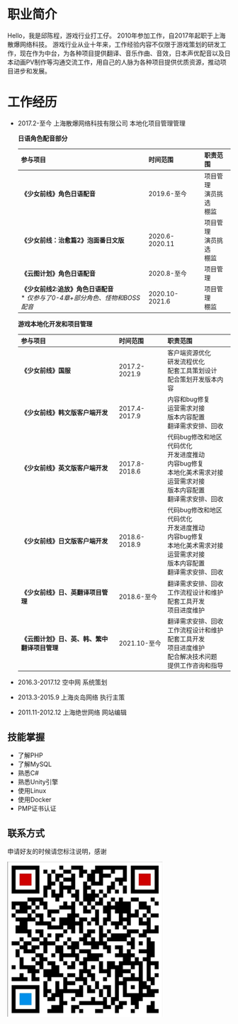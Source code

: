 # 职业简介
Hello，我是邱陈程，游戏行业打工仔。
2010年参加工作，自2017年起职于上海散爆网络科技。
游戏行业从业十年来，工作经验内容不仅限于游戏策划的研发工作，现在作为中台，为各种项目提供翻译、音乐作曲、音效，日本声优配音以及日本动画PV制作等沟通交流工作，用自己的人脉为各种项目提供优质资源，推动项目进步和发展。

# 工作经历
- 2017.2-至今	上海散爆网络科技有限公司	本地化项目管理管理

  **日语角色配音部分**

  | 参与项目                                                     | 时间范围       | 职责范围                       |
  | ------------------------------------------------------------ | -------------- | ------------------------------ |
  | **《少女前线》角色日语配音**                                 | 2019.6-至今    | 项目管理<br>演员挑选<br/>棚监  |
  | **《少女前线：治愈篇2》泡面番日文版**                        | 2020.6-2020.11 | 项目管理<br/>演员挑选<br/>棚监 |
  | **《云图计划》角色日语配音**                                 | 2020.8-至今    | 项目管理                       |
  | **《少女前线2:追放》角色日语配音**<br>* *仅参与了0-4章+部分角色、怪物和BOSS配音* | 2020.10-2021.6 | 项目管理<br/>棚监              |

  **游戏本地化开发和项目管理**

  | 参与项目                                     | 时间范围      | 职责范围                                                     |
  | -------------------------------------------- | ------------- | ------------------------------------------------------------ |
  | **《少女前线》国服**                         | 2017.2-2021.9 | 客户端资源优化<br>研发流程优化<br>配套工具策划设计<br>配合策划开发版本内容 |
  | **《少女前线》韩文版客户端开发**             | 2017.4-2017.9 | 内容和bug修复<br>运营需求对接<br>版本内容配置<br>翻译需求安排、回收 |
  | **《少女前线》英文版客户端开发**             | 2017.8-2018.6 | 代码bug修改和地区代码优化<br>开发进度推动<br>内容bug修复<br>本地化美术需求对接<br>运营需求对接<br>版本内容配置<br>翻译需求安排、回收 |
  | **《少女前线》日文版客户端开发**             | 2018.6-2018.9 | 代码bug修改和地区代码优化<br/>开发进度推动<br/>内容bug修复<br/>本地化美术需求对接<br/>运营需求对接<br/>版本内容配置<br/>翻译需求安排、回收 |
  | **《少女前线》日、英翻译项目管理**           | 2018.6-至今   | 翻译需求安排、回收<br/>工作流程设计和维护<br/>配套工具开发<br/>项目进度维护 |
  | **《云图计划》日、英、韩、繁中翻译项目管理** | 2021.10-至今  | 翻译需求安排、回收<br>工作流程设计和维护<br>配套工具开发<br/>项目进度维护<br/>配合解决技术问题<br/>提供工作咨询和指导 |

- 2016.3-2017.12	空中网	系统策划	

- 2013.3-2015.9   上海炎岛网络	执行主策

- 2011.11-2012.12   上海绝世网络	网站编辑

## 技能掌握

- 了解PHP
- 了解MySQL
- 熟悉C# 
- 熟悉Unity引擎
- 使用Linux
- 使用Docker
- PMP证书认证

## 联系方式

申请好友的时候请您标注说明，感谢

![image-20240218061823227](/img/inpost/zh/image-20240218061823227.png)